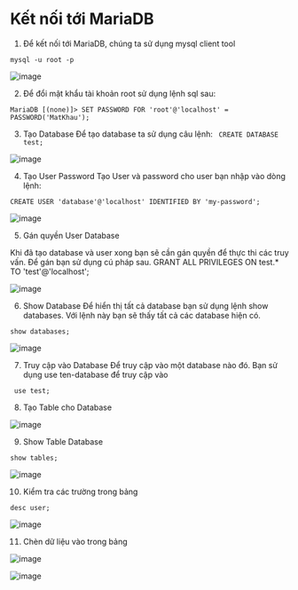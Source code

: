 # Kết nối tới MariaDB
1. Để kết nối tới MariaDB, chúng ta sử dụng mysql client tool

`mysql -u root -p`

![image](https://user-images.githubusercontent.com/101684058/160968392-c4b0acd2-c342-4fd0-8de0-83d9a27fc478.png)


2. Để đổi mật khẩu tài khoản root sử dụng lệnh sql sau:

`MariaDB [(none)]> SET PASSWORD FOR 'root'@'localhost' = PASSWORD('MatKhau');`

3. Tạo Database
Để tạo database ta sử dụng câu lệnh:
` CREATE DATABASE test;`

![image](https://user-images.githubusercontent.com/101684058/160969014-d29b755f-8d80-40f9-907d-74cfcaf61c18.png)

4. Tạo User Password
Tạo User và password cho user bạn nhập vào dòng lệnh:

`CREATE USER 'database'@'localhost' IDENTIFIED BY 'my-password'; `

![image](https://user-images.githubusercontent.com/101684058/160969362-d840cf88-92a5-4770-9f97-ab5ad4292ff3.png)

5. Gán quyền User Database

Khi đã tạo database và user xong bạn sẽ cần gán quyền để thực thi các truy vấn. Để gán bạn sử dụng cú pháp sau.
GRANT ALL PRIVILEGES ON test.* TO 'test'@'localhost';

![image](https://user-images.githubusercontent.com/101684058/160969740-8cb828fc-70fd-4f74-bf84-6930807dcbbc.png)

6. Show Database
Để hiển thị tất cả database bạn sử dụng lệnh show databases. Với lệnh này bạn sẽ thấy tất cả các database hiện có.

`show databases;`

![image](https://user-images.githubusercontent.com/101684058/160969984-3839ac5b-9157-4c2d-8d7e-a59f23cff17f.png)

7. Truy cập vào Database
Để truy cập vào một database nào đó. Bạn sử dụng use ten-database để truy cập vào

` use test;`

8. Tạo Table cho Database

![image](https://user-images.githubusercontent.com/101684058/160970527-91b86f06-9793-47cf-a221-04f3018475ff.png)


9. Show Table Database

`show tables;`

![image](https://user-images.githubusercontent.com/101684058/160970696-41333eec-eb78-4552-8346-8c66a03e38fc.png)

10. Kiểm tra các trường trong bảng

`desc user;`

![image](https://user-images.githubusercontent.com/101684058/160970849-495f4fe2-76de-443f-af40-a5a7fe54c716.png)


11. Chèn dữ liệu vào trong bảng

![image](https://user-images.githubusercontent.com/101684058/160971486-fed4ab1d-2304-49cc-bed1-815e321ec666.png)

![image](https://user-images.githubusercontent.com/101684058/160971616-2519d890-7171-4055-aa01-304bb2ca3f56.png)


